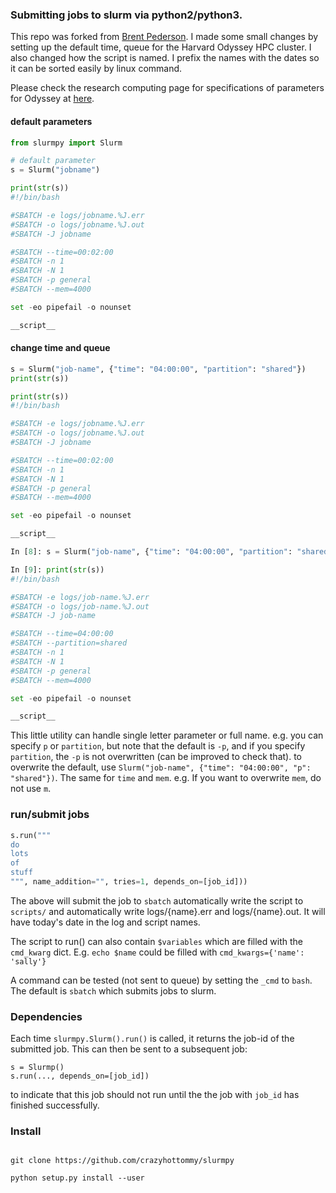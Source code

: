 
### Submitting jobs to slurm via python2/python3.

This repo was forked from [Brent Pederson](https://github.com/brentp/slurmpy).
I made some small changes by setting up the default time, queue for the Harvard Odyssey HPC cluster.
I also changed how the script is named. I prefix the names with the dates so it can be sorted easily by linux command.

Please check the research computing page for specifications of parameters for Odyssey at [here](https://www.rc.fas.harvard.edu/resources/running-jobs/).

#### default parameters

```Python
from slurmpy import Slurm

# default parameter
s = Slurm("jobname")

print(str(s))
#!/bin/bash

#SBATCH -e logs/jobname.%J.err
#SBATCH -o logs/jobname.%J.out
#SBATCH -J jobname

#SBATCH --time=00:02:00
#SBATCH -n 1
#SBATCH -N 1
#SBATCH -p general
#SBATCH --mem=4000

set -eo pipefail -o nounset

__script__
```

#### change time and queue

```python
s = Slurm("job-name", {"time": "04:00:00", "partition": "shared"})
print(str(s))

print(str(s))
#!/bin/bash

#SBATCH -e logs/jobname.%J.err
#SBATCH -o logs/jobname.%J.out
#SBATCH -J jobname

#SBATCH --time=00:02:00
#SBATCH -n 1
#SBATCH -N 1
#SBATCH -p general
#SBATCH --mem=4000

set -eo pipefail -o nounset

__script__

In [8]: s = Slurm("job-name", {"time": "04:00:00", "partition": "shared"})

In [9]: print(str(s))
#!/bin/bash

#SBATCH -e logs/job-name.%J.err
#SBATCH -o logs/job-name.%J.out
#SBATCH -J job-name

#SBATCH --time=04:00:00
#SBATCH --partition=shared
#SBATCH -n 1
#SBATCH -N 1
#SBATCH -p general
#SBATCH --mem=4000

set -eo pipefail -o nounset

__script__
```

This little utility can handle single letter parameter or full name. e.g. you can specify `p` or `partition`, but note that the default is `-p`, and if you specify `partition`, the `-p` is not overwritten (can be improved to check that). to overwrite the default, use `Slurm("job-name", {"time": "04:00:00", "p": "shared"})`. The same for `time` and `mem`. e.g. If you want to overwrite `mem`, do not use `m`. 


### run/submit jobs 

```python
s.run("""
do
lots
of
stuff
""", name_addition="", tries=1, depends_on=[job_id]))

```

The above will submit the job to `sbatch` automatically write the script to `scripts/`
and automatically write logs/{name}.err and logs/{name}.out. It will have today's
date in the log and script names.

The script to run() can also contain `$variables` which are filled with the `cmd_kwarg` dict.
E.g. `echo $name` could be filled with `cmd_kwargs={'name': 'sally'}`

A command can be tested (not sent to queue) by setting the `_cmd` to `bash`.
The default is `sbatch` which submits jobs to slurm.


### Dependencies


Each time `slurmpy.Slurm().run()` is called, it returns the job-id of the submitted job. This
can then be sent to a subsequent job:
```
s = Slurmp()
s.run(..., depends_on=[job_id])

```
to indicate that this job should not run until the the job with `job_id` has finished successfully.


### Install

```Shell

git clone https://github.com/crazyhottommy/slurmpy

python setup.py install --user
```
